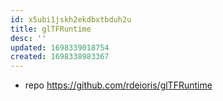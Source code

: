 ```yaml
---
id: x5ubi1jskh2ekdbxtbduh2u
title: glTFRuntime
desc: ''
updated: 1698339018754
created: 1698338983367
---
```


- repo https://github.com/rdeioris/glTFRuntime